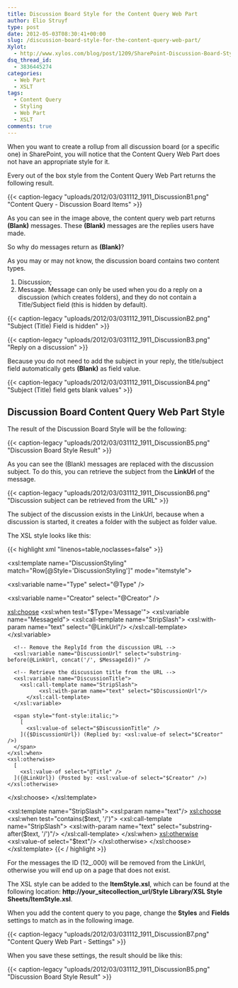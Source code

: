 ```yaml
---
title: Discussion Board Style for the Content Query Web Part
author: Elio Struyf
type: post
date: 2012-05-03T08:30:41+00:00
slug: /discussion-board-style-for-the-content-query-web-part/
Xylot:
  - http://www.xylos.com/blog/post/1209/SharePoint-Discussion-Board-Style-For-The-Content-Query-Web-Part/
dsq_thread_id:
  - 3836445274
categories:
  - Web Part
  - XSLT
tags:
  - Content Query
  - Styling
  - Web Part
  - XSLT
comments: true
---
```


When you want to create a rollup from all discussion board (or a specific one) in SharePoint, you will notice that the Content Query Web Part does not have an appropriate style for it.

Every out of the box style from the Content Query Web Part returns the following result.

{{< caption-legacy "uploads/2012/03/031112_1911_DiscussionB1.png" "Content Query - Discussion Board Items" >}}

As you can see in the image above, the content query web part returns **(Blank)** messages. These **(Blank)** messages are the replies users have made.

So why do messages return as **(Blank)**?

As you may or may not know, the discussion board contains two content types.

1.  Discussion;
2.  Message.
Message can only be used when you do a reply on a discussion (which creates folders), and they do not contain a Title/Subject field (this is hidden by default).

{{< caption-legacy "uploads/2012/03/031112_1911_DiscussionB2.png" "Subject (Title) Field is hidden" >}}

{{< caption-legacy "uploads/2012/03/031112_1911_DiscussionB3.png" "Reply on a discussion" >}}

Because you do not need to add the subject in your reply, the title/subject field automatically gets **(Blank)** as field value.

{{< caption-legacy "uploads/2012/03/031112_1911_DiscussionB4.png" "Subject (Title) field gets blank values" >}}

## Discussion Board Content Query Web Part Style

The result of the Discussion Board Style will be the following:

{{< caption-legacy "uploads/2012/03/031112_1911_DiscussionB5.png" "Discussion Board Style Result" >}}

As you can see the (Blank) messages are replaced with the discussion subject. To do this, you can retrieve the subject from the **LinkUrl** of the message.

{{< caption-legacy "uploads/2012/03/031112_1911_DiscussionB6.png" "Discussion subject can be retrieved from the URL" >}}

The subject of the discussion exists in the LinkUrl, because when a discussion is started, it creates a folder with the subject as folder value.

The XSL style looks like this:


{{< highlight xml "linenos=table,noclasses=false" >}}
<!-- Discussion Style -->
<xsl:template name="DiscussionStyling" match="Row[@Style='DiscussionStyling']" mode="itemstyle">
  <!-- Retrieve the content type: 'Content Type' -->
  <xsl:variable name="Type" select="@Type" />
  <!-- Retrieve the discussion/message creatore: 'Created By' -->
  <xsl:variable name="Creator" select="@Creator" />

  <xsl:choose>
    <!-- Check if item is a reply -->
    <xsl:when test="$Type='Message'">
      <!-- Retrieve the ReplyId, ex: '7_.000' -->
      <xsl:variable name="MessageId">
          <xsl:call-template name="StripSlash">
              <xsl:with-param name="text" select="@LinkUrl"/>
          </xsl:call-template>
      </xsl:variable>

      <!-- Remove the ReplyId from the discussion URL -->
      <xsl:variable name="DiscussionUrl" select="substring-before(@LinkUrl, concat('/', $MessageId))" />

      <!-- Retrieve the discussion title from the URL -->
      <xsl:variable name="DiscussionTitle">
        <xsl:call-template name="StripSlash">
              <xsl:with-param name="text" select="$DiscussionUrl"/>
          </xsl:call-template>
      </xsl:variable>

      <span style="font-style:italic;">      
        [
          <xsl:value-of select="$DiscussionTitle" />
        ]({$DiscussionUrl}) (Replied by: <xsl:value-of select="$Creator" />)
      </span>
    </xsl:when>
    <xsl:otherwise>  
      [
        <xsl:value-of select="@Title" />
      ]({@LinkUrl}) (Posted by: <xsl:value-of select="$Creator" />) 
    </xsl:otherwise>
  </xsl:choose>
</xsl:template>  

<xsl:template name="StripSlash">
  <xsl:param name="text"/>
  <xsl:choose>
      <xsl:when test="contains($text, '/')">
          <xsl:call-template name="StripSlash">
              <xsl:with-param name="text" select="substring-after($text, '/')"/>
          </xsl:call-template>
      </xsl:when>
      <xsl:otherwise>
          <xsl:value-of select="$text"/>
      </xsl:otherwise>
  </xsl:choose>
</xsl:template>
{{< / highlight >}}


For the messages the ID (12_.000) will be removed from the LinkUrl, otherwise you will end up on a page that does not exist.

The XSL style can be added to the **ItemStyle.xsl**, which can be found at the following location: **http://your_sitecollection_url/Style Library/XSL Style Sheets/ItemStyle.xsl**.

When you add the content query to you page, change the **Styles** and **Fields** settings to match as in the following image.

{{< caption-legacy "uploads/2012/03/031112_1911_DiscussionB7.png" "Content Query Web Part - Settings" >}}

When you save these settings, the result should be like this:

{{< caption-legacy "uploads/2012/03/031112_1911_DiscussionB5.png" "Discussion Board Style Result" >}}